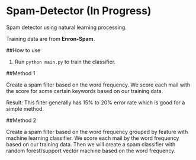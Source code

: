 # Spam-Detector (In Progress)
Spam detector using natural learning processing. 

Training data are from **Enron-Spam**. 

##How to use

1. Run `python main.py` to train the classifier.

##Method 1

Create a spam filter based on the word frequency. We score each mail with the score for some certain keywords based on our training data.

Result: This filter generally has 15% to 20% error rate which is good for a simple method.

##Method 2

Create a spam filter based on the word frequency grouped by feature with machine learning classifier. We score each mail by the word frequency based on our training data. Then we will create a spam classifier with random forest/support vector machine based on the word frequency.